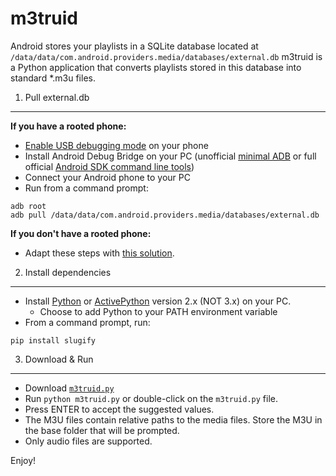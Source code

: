 # m3truid
Android stores your playlists in a SQLite database located at `/data/data/com.android.providers.media/databases/external.db`
m3truid is a Python application that converts playlists stored in this database into standard *.m3u files.


1. Pull external.db
---

**If you have a rooted phone:**
- [Enable USB debugging mode](https://www.recovery-android.com/enable-usb-debugging-on-android.html) on your phone
- Install Android Debug Bridge on your PC (unofficial [minimal ADB](http://forum.xda-developers.com/showthread.php?t=2317790) or full official [Android SDK command line tools](https://developer.android.com/studio/index.html#downloads))
- Connect your Android phone to your PC
- Run from a command prompt:

```
adb root
adb pull /data/data/com.android.providers.media/databases/external.db
```

**If you don't have a rooted phone:**
- Adapt these steps with [this solution](http://stackoverflow.com/a/17177091/2227298).

2. Install dependencies
---

- Install [Python](https://www.python.org/downloads/) or [ActivePython](http://www.activestate.com/activepython/downloads) version 2.x (NOT 3.x) on your PC.
  - Choose to add Python to your PATH environment variable
- From a command prompt, run:

 ```
 pip install slugify
 ```
 
3. Download & Run
---

- Download [`m3truid.py`](https://github.com/kriswebdev/m3truid/releases/download/v0.1/m3truid.py)
- Run `python m3truid.py` or double-click on the `m3truid.py` file.
- Press ENTER to accept the suggested values.
- The M3U files contain relative paths to the media files. Store the M3U in the base folder that will be prompted.
- Only audio files are supported.

Enjoy!
